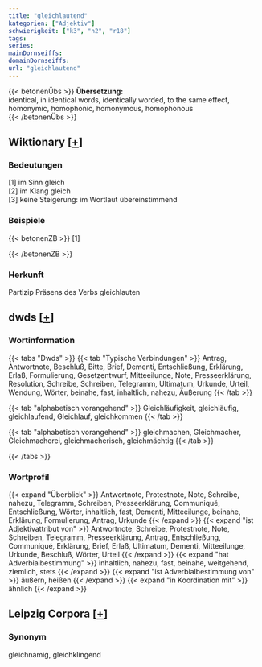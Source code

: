 ```yaml
---
title: "gleichlautend"
kategorien: ["Adjektiv"]
schwierigkeit: ["k3", "h2", "r18"]
tags:
series:
mainDornseiffs:
domainDornseiffs:
url: "gleichlautend"
---
```


{{< betonenÜbs >}}
**Übersetzung:**  
identical, in identical words, identically worded, to the same effect, homonymic, homophonic, homonymous, homophonous  
{{< /betonenÜbs >}}

## Wiktionary [[+](https://de.wiktionary.org/wiki/gleichlautend)]

### Bedeutungen
[1] im Sinn gleich  
[2] im Klang gleich  
[3] keine Steigerung: im Wortlaut übereinstimmend  

### Beispiele
{{< betonenZB >}}
[1]  

{{< /betonenZB >}}
### Herkunft
Partizip Präsens des Verbs gleichlauten  



## dwds [[+](https://www.dwds.de/wb/gleichlautend)]

### Wortinformation
{{< tabs "Dwds" >}}
{{< tab "Typische Verbindungen" >}}
Antrag, Antwortnote, Beschluß, Bitte, Brief, Dementi, Entschließung, Erklärung, Erlaß, Formulierung, Gesetzentwurf, Mitteeilunge, Note, Presseerklärung, Resolution, Schreibe, Schreiben, Telegramm, Ultimatum, Urkunde, Urteil, Wendung, Wörter, beinahe, fast, inhaltlich, nahezu, Äußerung
{{< /tab >}}

{{< tab "alphabetisch vorangehend" >}}
Gleichläufigkeit, gleichläufig, gleichlaufend, Gleichlauf, gleichkommen
{{< /tab >}}

{{< tab "alphabetisch vorangehend" >}}
gleichmachen, Gleichmacher, Gleichmacherei, gleichmacherisch, gleichmächtig
{{< /tab >}}

{{< /tabs >}}

### Wortprofil
{{< expand "Überblick" >}} Antwortnote, Protestnote, Note, Schreibe, nahezu, Telegramm, Schreiben, Presseerklärung, Communiqué, Entschließung, Wörter, inhaltlich, fast, Dementi, Mitteeilunge, beinahe, Erklärung, Formulierung, Antrag, Urkunde {{< /expand >}}
{{< expand "ist Adjektivattribut von" >}} Antwortnote, Schreibe, Protestnote, Note, Schreiben, Telegramm, Presseerklärung, Antrag, Entschließung, Communiqué, Erklärung, Brief, Erlaß, Ultimatum, Dementi, Mitteeilunge, Urkunde, Beschluß, Wörter, Urteil {{< /expand >}}
{{< expand "hat Adverbialbestimmung" >}} inhaltlich, nahezu, fast, beinahe, weitgehend, ziemlich, stets {{< /expand >}}
{{< expand "ist Adverbialbestimmung von" >}} äußern, heißen {{< /expand >}}
{{< expand "in Koordination mit" >}} ähnlich {{< /expand >}}

## Leipzig Corpora [[+](https://corpora.uni-leipzig.de/en/res?word=gleichlautend&corpusId=deu_newscrawl-public_2018)]


### Synonym
gleichnamig, gleichklingend

